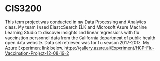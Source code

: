 # CIS3200
This term project was conducted in my Data Processing and Analytics class. My team I used ElasticSearch ELK and Microsoft Azure Machine Learning Studio to discover insights and linear regressions with flu vaccination personnel data from the California department of public health open data website. Data set retrieved was for flu season 2017-2018.
My Azure Experiment link below.
https://gallery.azure.ai/Experiment/HCP-Flu-Vaccination-Project-12-08-19-2
